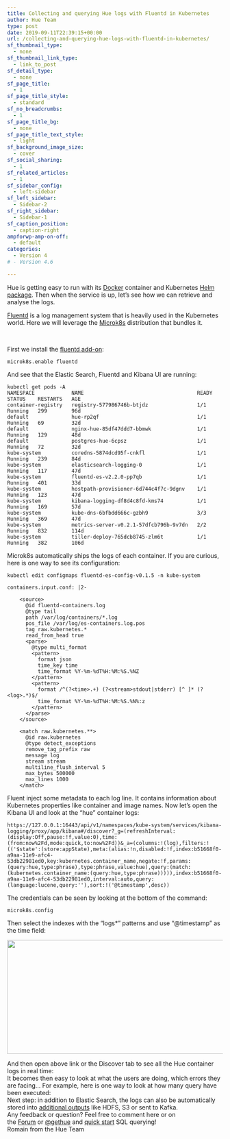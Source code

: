 ```yaml
---
title: Collecting and querying Hue logs with Fluentd in Kubernetes
author: Hue Team
type: post
date: 2019-09-11T22:39:15+00:00
url: /collecting-and-querying-hue-logs-with-fluentd-in-kubernetes/
sf_thumbnail_type:
  - none
sf_thumbnail_link_type:
  - link_to_post
sf_detail_type:
  - none
sf_page_title:
  - 1
sf_page_title_style:
  - standard
sf_no_breadcrumbs:
  - 1
sf_page_title_bg:
  - none
sf_page_title_text_style:
  - light
sf_background_image_size:
  - cover
sf_social_sharing:
  - 1
sf_related_articles:
  - 1
sf_sidebar_config:
  - left-sidebar
sf_left_sidebar:
  - Sidebar-2
sf_right_sidebar:
  - Sidebar-1
sf_caption_position:
  - caption-right
ampforwp-amp-on-off:
  - default
categories:
  - Version 4
# - Version 4.6

---
```

Hue is getting easy to run with its [Docker][1] container and Kubernetes [Helm package][2]. Then when the service is up, let&#8217;s see how we can retrieve and analyse the logs.

[Fluentd][3] is a log management system that is heavily used in the Kubernetes world. Here we will leverage the [Microk8s][4] distribution that bundles it.

&nbsp;

First we install the [fluentd add-on][5]:

<pre><code class="bash">microk8s.enable fluentd
</code></pre>

And see that the Elastic Search, Fluentd and Kibana UI are running:

<pre><code class="bash">kubectl get pods -A
NAMESPACE            NAME                                     READY   STATUS    RESTARTS   AGE
container-registry   registry-577986746b-btjdz                1/1     Running   299        96d
default              hue-rp2qf                                1/1     Running   69         32d
default              nginx-hue-85df47ddd7-bbmwk               1/1     Running   129        48d
default              postgres-hue-6cpsz                       1/1     Running   72         32d
kube-system          coredns-5874dcd95f-cnkfl                 1/1     Running   239        84d
kube-system          elasticsearch-logging-0                  1/1     Running   117        47d
kube-system          fluentd-es-v2.2.0-pp7qb                  1/1     Running   401        33d
kube-system          hostpath-provisioner-6d744c4f7c-9dgnv    1/1     Running   123        47d
kube-system          kibana-logging-df8d4c8fd-kms74           1/1     Running   169        57d
kube-system          kube-dns-6bfbdd666c-gzbh9                3/3     Running   369        47d
kube-system          metrics-server-v0.2.1-57dfcb796b-9v7dn   2/2     Running   832        114d
kube-system          tiller-deploy-765dcb8745-zlm6t           1/1     Running   382        106d
</code></pre>

Microk8s automatically ships the logs of each container. If you are curious, here is one way to see its configuration:

<pre><code class="bash">kubectl edit configmaps fluentd-es-config-v0.1.5 -n kube-system
</code></pre>

<pre><code class="bash">containers.input.conf: |2-

    &lt;source&gt;
      @id fluentd-containers.log
      @type tail
      path /var/log/containers/*.log
      pos_file /var/log/es-containers.log.pos
      tag raw.kubernetes.*
      read_from_head true
      &lt;parse&gt;
        @type multi_format
        &lt;pattern&gt;
          format json
          time_key time
          time_format %Y-%m-%dT%H:%M:%S.%NZ
        &lt;/pattern&gt;
        &lt;pattern&gt;
          format /^(?&lt;time&gt;.+) (?&lt;stream&gt;stdout|stderr) [^ ]* (?&lt;log&gt;.*)$/
          time_format %Y-%m-%dT%H:%M:%S.%N%:z
        &lt;/pattern&gt;
      &lt;/parse&gt;
    &lt;/source&gt;

    &lt;match raw.kubernetes.**&gt;
      @id raw.kubernetes
      @type detect_exceptions
      remove_tag_prefix raw
      message log
      stream stream
      multiline_flush_interval 5
      max_bytes 500000
      max_lines 1000
    &lt;/match&gt;
</code></pre>

Fluent inject some metadata to each log line. It contains information about Kubernetes properties like container and image names. Now let&#8217;s open the Kibana UI and look at the &#8220;hue&#8221; container logs:

<pre><code class="bash">https://127.0.0.1:16443/api/v1/namespaces/kube-system/services/kibana-logging/proxy/app/kibana#/discover?_g=(refreshInterval:(display:Off,pause:!f,value:0),time:(from:now%2Fd,mode:quick,to:now%2Fd))&_a=(columns:!(log),filters:!(('$state':(store:appState),meta:(alias:!n,disabled:!f,index:b51668f0-a9aa-11e9-afc4-53db22981ed0,key:kubernetes.container_name,negate:!f,params:(query:hue,type:phrase),type:phrase,value:hue),query:(match:(kubernetes.container_name:(query:hue,type:phrase))))),index:b51668f0-a9aa-11e9-afc4-53db22981ed0,interval:auto,query:(language:lucene,query:''),sort:!('@timestamp',desc))
</code></pre>

The credentials can be seen by looking at the bottom of the command:

<pre><code class="bash">microk8s.config
</code></pre>

Then select the indexes with the &#8220;logs*&#8221; patterns and use &#8220;@timestamp&#8221; as the time field:

[<img class="alignnone wp-image-6081" src="https://cdn.gethue.com/uploads/2019/09/es_index_pattern.png" alt="" width="509" height="266" />][6]



<div>
  And then open above link or the Discover tab to see all the Hue container logs in real time:
</div>



<div>
</div>

<div>
  <a href="https://cdn.gethue.com/uploads/2019/09/es_container_hue.png"><img class="alignnone wp-image-6080" src="https://cdn.gethue.com/uploads/2019/09/es_container_hue.png" alt="" /></a>
</div>



<div>
  It becomes then easy to look at what the users are doing, which errors they are facing&#8230; For example, here is one way to look at how many query have been executed:
</div>



<div>
</div>

<div>
  <a href="https://cdn.gethue.com/uploads/2019/09/es_search_hits.png"><img class="alignnone wp-image-6079" src="https://cdn.gethue.com/uploads/2019/09/es_search_hits.png" alt="" /></a>
</div>



<div>
  Next step: in addition to Elastic Search, the logs can also be automatically stored into <a href="https://docs.fluentd.org/output">additional outputs</a> like HDFS, S3 or sent to Kafka.
</div>



<div>
</div>

<div>
  Any feedback or question? Feel free to comment here or on the <a href="https://discourse.gethue.com/">Forum</a> or <a href="https://twitter.com/gethue">@gethue</a> and <a href="https://docs.gethue.com/quickstart/">quick start</a> SQL querying!
</div>



<div>
  Romain from the Hue Team
</div>

<div>
</div>

 [1]: https://github.com/cloudera/hue/tree/master/tools/docker
 [2]: https://github.com/cloudera/hue/tree/master/tools/kubernetes
 [3]: https://www.fluentd.org
 [4]: https://microk8s.io
 [5]: https://microk8s.io/docs/#kubernetes-add-ons
 [6]: https://cdn.gethue.com/uploads/2019/09/es_index_pattern.png
